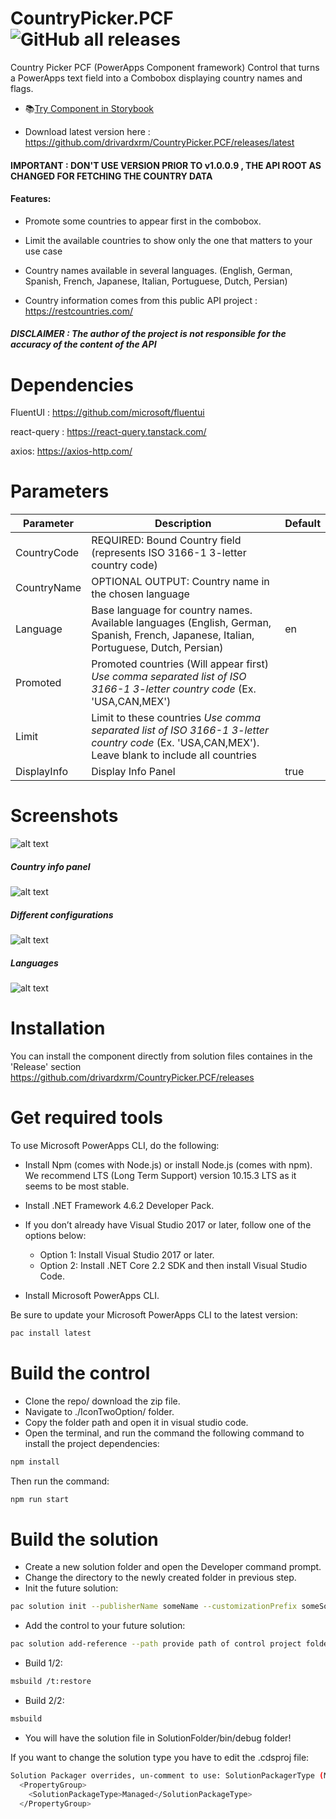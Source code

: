 # CountryPicker.PCF ![GitHub all releases](https://img.shields.io/github/downloads/drivardxrm/CountryPicker.PCF/total?style=plastic)
Country Picker PCF (PowerApps Component framework) Control that turns a PowerApps text field into a Combobox displaying country names and flags.

* 📚[Try Component in Storybook](https://drivardxrm.github.io/CountryPicker.PCF/)


* Download latest version here : https://github.com/drivardxrm/CountryPicker.PCF/releases/latest

#### IMPORTANT : DON'T USE VERSION PRIOR TO v1.0.0.9 , THE API ROOT AS CHANGED FOR FETCHING THE COUNTRY DATA 

#### Features:

* Promote some countries to appear first in the combobox.

* Limit the available countries to show only the one that matters to your use case

* Country names available in several languages. (English, German, Spanish, French, Japanese, Italian, Portuguese, Dutch, Persian)

* Country information comes from this public API project : https://restcountries.com/  
##### DISCLAIMER : The author of the project is not responsible for the accuracy of the content of the API


# Dependencies
FluentUI : https://github.com/microsoft/fluentui

react-query : https://react-query.tanstack.com/

axios: https://axios-http.com/


# Parameters
| Parameter         | Description                                                                                  | Default     |
|-------------------|----------------------------------------------------------------------------------------------|----------   |
| CountryCode  | REQUIRED: Bound Country field (represents ISO 3166-1 3-letter country code)                             |             |
| CountryName  | OPTIONAL OUTPUT: Country name in the chosen language                           |             |
| Language    | Base language for country names. Available languages (English, German, Spanish, French, Japanese, Italian, Portuguese, Dutch, Persian)                                                    | en |
| Promoted   | Promoted countries (Will appear first) *Use comma separated list of ISO 3166-1 3-letter country code* (Ex. 'USA,CAN,MEX') |   |
| Limit    | Limit to these countries *Use comma separated list of ISO 3166-1 3-letter country code* (Ex. 'USA,CAN,MEX'). Leave blank to include all countries|      |
| DisplayInfo   | Display Info Panel   | true        |


# Screenshots
![alt text](https://github.com/drivardxrm/CountryPicker.PCF/blob/master/images/CountryPicker_Main.png?raw=true)

##### Country info panel
![alt text](https://github.com/drivardxrm/CountryPicker.PCF/blob/master/images/CountryPicker_Panel.png?raw=true)

##### Different configurations
![alt text](https://github.com/drivardxrm/CountryPicker.PCF/blob/master/images/CountryPicker_feats.gif?raw=true)

##### Languages
![alt text](https://github.com/drivardxrm/CountryPicker.PCF/blob/master/images/country_picker_lang.gif?raw=true)


# Installation
You can install the component directly from solution files containes in the 'Release' section
https://github.com/drivardxrm/CountryPicker.PCF/releases

# Get required tools

To use Microsoft PowerApps CLI, do the following:

* Install Npm (comes with Node.js) or install Node.js (comes with npm). We recommend LTS (Long Term Support) version 10.15.3 LTS as it seems to be most stable.

* Install .NET Framework 4.6.2 Developer Pack.

* If you don’t already have Visual Studio 2017 or later, follow one of the options below:

  * Option 1: Install Visual Studio 2017 or later.
  * Option 2: Install .NET Core 2.2 SDK and then install Visual Studio Code.
* Install Microsoft PowerApps CLI.

Be sure to update your Microsoft PowerApps CLI to the latest version: 
```bash
pac install latest
```
# Build the control

* Clone the repo/ download the zip file.
* Navigate to ./IconTwoOption/ folder.
* Copy the folder path and open it in visual studio code.
* Open the terminal, and run the command the following command to install the project dependencies:
```bash
npm install
```
Then run the command:
```bash
npm run start
```
# Build the solution

* Create a new solution folder and open the Developer command prompt.
* Change the directory to the newly created folder in previous step.
* Init the future solution:
```bash
pac solution init --publisherName someName --customizationPrefix someSolutionPrefix
``` 
* Add the control to your future solution:
```bash
pac solution add-reference --path provide path of control project folder where the pcf.proj is available
``` 
* Build 1/2:
```bash
msbuild /t:restore
``` 
* Build 2/2:
```bash
msbuild
``` 
* You will have the solution file in SolutionFolder/bin/debug folder!

If you want to change the solution type you have to edit the .cdsproj file:
```bash
Solution Packager overrides, un-comment to use: SolutionPackagerType (Managed, Unmanaged, Both)
  <PropertyGroup>
    <SolutionPackageType>Managed</SolutionPackageType>
  </PropertyGroup>

  ```
 
 

